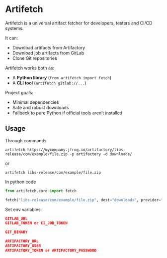 # Artifetch

Artifetch is a universal artifact fetcher for developers, testers and CI/CD systems.

It can:
- Download artifacts from Artifactory
- Download job artifacts from GitLab
- Clone Git repositories

Artifetch works both as:
- A **Python library** (`from artifetch import fetch`)
- A **CLI tool** (`artifetch gitlab://...`)

Project goals:
- Minimal dependencies
- Safe and robust downloads
- Fallback to pure Python if official tools aren’t installed


## Usage 

Through commands

```shell
artifetch https://mycompany.jfrog.io/artifactory/libs-release/com/example/file.zip -p artifactory -d downloads/
```
or
```shell
artifetch libs-release/com/example/file.zip
```

In python code
```python
from artifetch.core import fetch

fetch("libs-release/com/example/file.zip", dest="downloads", provider="artifactory")
```
Set env variables:
```json
GITLAB_URL
GITLAB_TOKEN or CI_JOB_TOKEN

GIT_BINARY

ARTIFACTORY_URL
ARTIFACTORY_USER
ARTIFACTORY_TOKEN or ARTIFACTORY_PASSWORD
```

